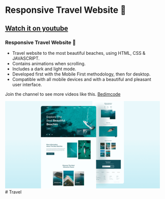 # Responsive Travel Website 🌊
## [Watch it on youtube](https://youtu.be/YzRDHxbw1RU)
###  Responsive Travel Website 🌊

- Travel website to the most beautiful beaches, using HTML, CSS & JAVASCRIPT.
- Contains animations when scrolling.
- Includes a dark and light mode.
- Developed first with the Mobile First methodology, then for desktop.
- Compatible with all mobile devices and with a beautiful and pleasant user interface.

Join the channel to see more videos like this. [Bedimcode](https://www.youtube.com/c/Bedimcode)

![travel-website](/preview.png)
#   T r a v e l 
 
 